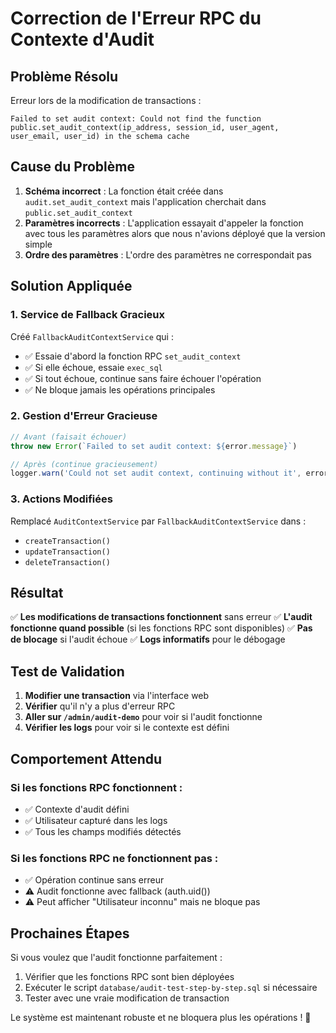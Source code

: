 # Correction de l'Erreur RPC du Contexte d'Audit

## Problème Résolu

Erreur lors de la modification de transactions :
```
Failed to set audit context: Could not find the function public.set_audit_context(ip_address, session_id, user_agent, user_email, user_id) in the schema cache
```

## Cause du Problème

1. **Schéma incorrect** : La fonction était créée dans `audit.set_audit_context` mais l'application cherchait dans `public.set_audit_context`
2. **Paramètres incorrects** : L'application essayait d'appeler la fonction avec tous les paramètres alors que nous n'avions déployé que la version simple
3. **Ordre des paramètres** : L'ordre des paramètres ne correspondait pas

## Solution Appliquée

### 1. Service de Fallback Gracieux

Créé `FallbackAuditContextService` qui :
- ✅ Essaie d'abord la fonction RPC `set_audit_context`
- ✅ Si elle échoue, essaie `exec_sql` 
- ✅ Si tout échoue, continue sans faire échouer l'opération
- ✅ Ne bloque jamais les opérations principales

### 2. Gestion d'Erreur Gracieuse

```typescript
// Avant (faisait échouer)
throw new Error(`Failed to set audit context: ${error.message}`)

// Après (continue gracieusement)
logger.warn('Could not set audit context, continuing without it', error)
```

### 3. Actions Modifiées

Remplacé `AuditContextService` par `FallbackAuditContextService` dans :
- `createTransaction()`
- `updateTransaction()`
- `deleteTransaction()`

## Résultat

✅ **Les modifications de transactions fonctionnent** sans erreur
✅ **L'audit fonctionne quand possible** (si les fonctions RPC sont disponibles)
✅ **Pas de blocage** si l'audit échoue
✅ **Logs informatifs** pour le débogage

## Test de Validation

1. **Modifier une transaction** via l'interface web
2. **Vérifier** qu'il n'y a plus d'erreur RPC
3. **Aller sur `/admin/audit-demo`** pour voir si l'audit fonctionne
4. **Vérifier les logs** pour voir si le contexte est défini

## Comportement Attendu

### Si les fonctions RPC fonctionnent :
- ✅ Contexte d'audit défini
- ✅ Utilisateur capturé dans les logs
- ✅ Tous les champs modifiés détectés

### Si les fonctions RPC ne fonctionnent pas :
- ✅ Opération continue sans erreur
- ⚠️ Audit fonctionne avec fallback (auth.uid())
- ⚠️ Peut afficher "Utilisateur inconnu" mais ne bloque pas

## Prochaines Étapes

Si vous voulez que l'audit fonctionne parfaitement :
1. Vérifier que les fonctions RPC sont bien déployées
2. Exécuter le script `database/audit-test-step-by-step.sql` si nécessaire
3. Tester avec une vraie modification de transaction

Le système est maintenant robuste et ne bloquera plus les opérations ! 🚀